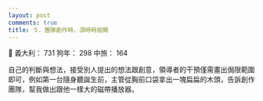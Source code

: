 ```yaml
---
layout: post
comments: true
title: ５．團隊創作時，須時時拋開
---
```


:lips: 義大利： 731 狗年： 298 中旅： 164


自己的判斷與想法，接受別人提出的想法跟創意，領導者的干預僅需畫出侷限範圍即可，例如第一台隨身聽誕生前，主管從胸前口袋拿出一塊扁扁的木頭，告訴創作團隊，幫我做出跟他一樣大的磁帶播放器。
